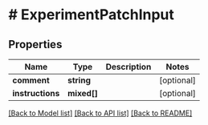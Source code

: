 # # ExperimentPatchInput

## Properties

Name | Type | Description | Notes
------------ | ------------- | ------------- | -------------
**comment** | **string** |  | [optional]
**instructions** | **mixed[]** |  | [optional]

[[Back to Model list]](../../README.md#models) [[Back to API list]](../../README.md#endpoints) [[Back to README]](../../README.md)
